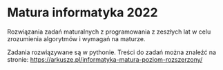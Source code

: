 # Matura informatyka 2022


Rozwiązania zadań maturalnych z programowania z zeszłych lat w celu zrozumienia algorytmów i wymagań na maturze.

Zadania rozwiązywane są w pythonie.
Treści do zadań można znaleźć na stronie:
https://arkusze.pl/informatyka-matura-poziom-rozszerzony/

